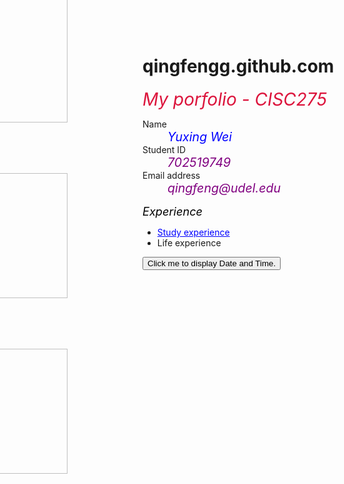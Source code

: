 # qingfengg.github.com
<html>
<script>
  var word = " Welcome to my Portfolio";
  alert(word);
</script>
<style>
a{color:blue;}
a:hover{color:red;}
body
  {
    background-image:url(pexx.jpg);}
.BLUE {
  color: blue;
  font-size:140%;}
.YELLOW{
  color: purple;
  font-size:140%
}
.Title{
  color:crimson;
  font-size:200%}
.second{ position: relative; right: 420px; bottom:450px}
.third{position: relative; bottom:400px; right:420px}
.forth{position: relative; right:420px; bottom:350px}
.Expe{color: black;font-size:130%}
  </style>
  <head>
      <em class="Title">My porfolio - CISC275</em>  
  </head>
  <body>  
    <dl> 
      <dt>Name</dt> 
      <dd><em class="BLUE">Yuxing Wei</em></dd>
      <dt>Student ID</dt> 
      <dd><em class="YELLOW">702519749</em></dd>
      <dt>Email address</dt> 
      <dd><em class="YELLOW">qingfeng@udel.edu</em></dd>
    </dl>
    <p><em class="Expe">Experience</em></p>
    <ul>
      <li><a href="https://qingfengg.github.io/studyexpe.md">Study experience</a></li>
      <li>Life experience</li>
    </ul>
    <p>    
    <button type="button" onclick="document.getElementById('demo').innerHTML = Date()">
    Click me to display Date and Time.</button>
    <p id="demo"></p>
    </p>
    <p class="second">
      <img src="central-repository-scaled.jpg" width="300" height="200" >
      <br><a href="https://github.com/QingFenGG/qingfengg.github.com" > <strong>My Github Repository</strong> </a>
    </p>
  <p class="third">
      <img src="change.jpg" width="300" height="200">
      <br><a href="https://qingfengg.github.io/changelog.html" > <strong>Change Log</strong> </a>
  </p>

  <p class="forth">
      <img src="future.jpg" width="300" height="200">
      <br><a href="https://qingfengg.github.io/TODO.html" > <strong>TODO</strong> </a>
  </p>
  </body>
</html>
